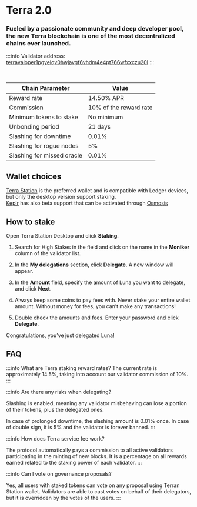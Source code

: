 # Terra 2.0

### Fueled by a passionate community and deep developer pool, the new Terra blockchain is one of the most decentralized chains ever launched.

:::info
Validator address: <a href="https://finder.terra.money/mainnet/validator/terravaloper1pgyelqv0hwjavgf6vhdm4e4pt766wfxxczu20l" target="_blank">terravaloper1pgyelqv0hwjavgf6vhdm4e4pt766wfxxczu20l</a>
:::

<br/>

| Chain Parameter            | Value                  |
|----------------------------|------------------------|
| Reward rate                | 14.50% APR             |
| Commission                 | 10% of the reward rate |
| Minimum tokens to stake    | No minimum             |
| Unbonding period           | 21 days                |
| Slashing for downtime      | 0.01%                  |
| Slashing for rogue nodes   | 5%                     |
| Slashing for missed oracle | 0.01%                  |


## Wallet choices

<a href="https://docs.terra.money/docs/learn/terra-station/download/terra-station-desktop.html" target="_blank">Terra Station</a> is the preferred wallet and is compatible with Ledger devices, but only the desktop version support staking.
<br/>
<a href="https://wallet.keplr.app/" target="_blank">Keplr</a> has also beta support that can be activated through <a href="https://app.osmosis.zone/assets" target="_blank">Osmosis</a>


## How to stake

Open Terra Station Desktop and click **Staking**.

1. Search for High Stakes in the field and click on the name in the **Moniker** column of the validator list.

2. In the **My delegations** section, click **Delegate**. A new window will appear.

3. In the **Amount** field, specify the amount of Luna you want to delegate, and click **Next**.

4. Always keep some coins to pay fees with. Never stake your entire wallet amount. Without money for fees, you can’t make any transactions!

5. Double check the amounts and fees. Enter your password and click **Delegate**.

Congratulations, you’ve just delegated Luna!

## FAQ

:::info What are Terra staking reward rates?
The current rate is approximately 14.5%, taking into account our validator commission of 10%.
:::

:::info Are there any risks when delegating?

Slashing is enabled, meaning any validator misbehaving can lose a portion of their tokens, plus the delegated ones.

In case of prolonged downtime, the slashing amount is 0.01% once. In case of double sign, it is 5% and the validator is forever banned.
:::

:::info How does Terra service fee work?

The protocol automatically pays a commission to all active validators participating in the minting of new blocks. It is a percentage on all rewards earned related to the staking power of each validator.
:::

:::info Can I vote on governance proposals?

Yes, all users with staked tokens can vote on any proposal using Terran Station wallet.
Validators are able to cast votes on behalf of their delegators, but it is overridden by the votes of the users.
:::

<br/>
